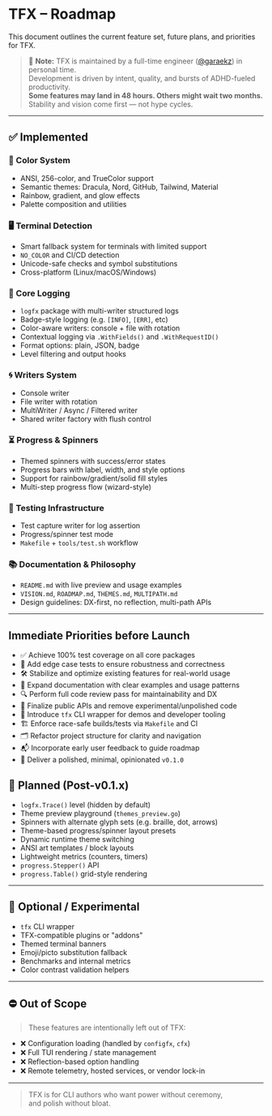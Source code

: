 # TFX – Roadmap

This document outlines the current feature set, future plans, and priorities for TFX.

> 🧠 **Note:** TFX is maintained by a full-time engineer ([@garaekz](https://github.com/garaekz)) in personal time.  
> Development is driven by intent, quality, and bursts of ADHD-fueled productivity.  
> **Some features may land in 48 hours. Others might wait two months.**  
> Stability and vision come first — not hype cycles.

---

## ✅ Implemented

### 🎨 Color System

- ANSI, 256-color, and TrueColor support
- Semantic themes: Dracula, Nord, GitHub, Tailwind, Material
- Rainbow, gradient, and glow effects
- Palette composition and utilities

### 🖥️ Terminal Detection

- Smart fallback system for terminals with limited support
- `NO_COLOR` and CI/CD detection
- Unicode-safe checks and symbol substitutions
- Cross-platform (Linux/macOS/Windows)

### 🧱 Core Logging

- `logfx` package with multi-writer structured logs
- Badge-style logging (e.g. `[INFO]`, `[ERR]`, etc)
- Color-aware writers: console + file with rotation
- Contextual logging via `.WithFields()` and `.WithRequestID()`
- Format options: plain, JSON, badge
- Level filtering and output hooks

### 🌀 Writers System

- Console writer
- File writer with rotation
- MultiWriter / Async / Filtered writer
- Shared writer factory with flush control

### ⏳ Progress & Spinners

- Themed spinners with success/error states
- Progress bars with label, width, and style options
- Support for rainbow/gradient/solid fill styles
- Multi-step progress flow (wizard-style)

### 🧪 Testing Infrastructure

- Test capture writer for log assertion
- Progress/spinner test mode
- `Makefile` + `tools/test.sh` workflow

### 📚 Documentation & Philosophy

- `README.md` with live preview and usage examples
- `VISION.md`, `ROADMAP.md`, `THEMES.md`, `MULTIPATH.md`
- Design guidelines: DX-first, no reflection, multi-path APIs

---

## Immediate Priorities before Launch

- ✅ Achieve 100% test coverage on all core packages
- 🧪 Add edge case tests to ensure robustness and correctness
- 🛠️ Stabilize and optimize existing features for real-world usage
- 📖 Expand documentation with clear examples and usage patterns
- 🔍 Perform full code review pass for maintainability and DX
- 🎯 Finalize public APIs and remove experimental/unpolished code
- 🧩 Introduce `tfx` CLI wrapper for demos and developer tooling
- 🏗️ Enforce race-safe builds/tests via `Makefile` and CI
- 🗂️ Refactor project structure for clarity and navigation
- 📬 Incorporate early user feedback to guide roadmap
- 🚀 Deliver a polished, minimal, opinionated `v0.1.0`

## 🧠 Planned (Post-v0.1.x)

- `logfx.Trace()` level (hidden by default)
- Theme preview playground (`themes_preview.go`)
- Spinners with alternate glyph sets (e.g. braille, dot, arrows)
- Theme-based progress/spinner layout presets
- Dynamic runtime theme switching
- ANSI art templates / block layouts
- Lightweight metrics (counters, timers)
- `progress.Stepper()` API
- `progress.Table()` grid-style rendering

---

## 🧪 Optional / Experimental

- `tfx` CLI wrapper
- TFX-compatible plugins or "addons"
- Themed terminal banners
- Emoji/picto substitution fallback
- Benchmarks and internal metrics
- Color contrast validation helpers

---

## ⛔ Out of Scope

> These features are intentionally left out of TFX:

- ❌ Configuration loading (handled by `configfx`, `cfx`)
- ❌ Full TUI rendering / state management
- ❌ Reflection-based option handling
- ❌ Remote telemetry, hosted services, or vendor lock-in

---

> TFX is for CLI authors who want power without ceremony,  
> and polish without bloat.
